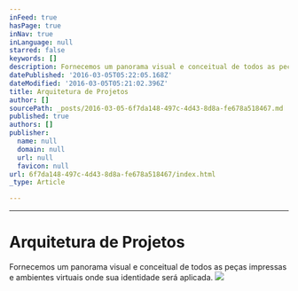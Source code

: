 ```yaml
---
inFeed: true
hasPage: true
inNav: true
inLanguage: null
starred: false
keywords: []
description: Fornecemos um panorama visual e conceitual de todos as peças impressas e ambientes virtuais onde sua identidade será aplicada.
datePublished: '2016-03-05T05:22:05.168Z'
dateModified: '2016-03-05T05:21:02.396Z'
title: Arquitetura de Projetos
author: []
sourcePath: _posts/2016-03-05-6f7da148-497c-4d43-8d8a-fe678a518467.md
published: true
authors: []
publisher:
  name: null
  domain: null
  url: null
  favicon: null
url: 6f7da148-497c-4d43-8d8a-fe678a518467/index.html
_type: Article

---
```

****

# Arquitetura de Projetos

Fornecemos um panorama visual e conceitual de todos as peças impressas e ambientes virtuais onde sua identidade será aplicada.
![](https://the-grid-user-content.s3-us-west-2.amazonaws.com/56695860-ed59-4995-9a38-edb02ce23542.jpg)